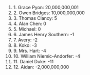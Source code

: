 <DOCTYPE HTML>

  <title>Global Owen Points Rankings</title>

<ol>
  <li>1. Grace Pyon: 20,000,000,001 </li>
  <li>2. Owen Bridges: 10,000,000,000</li>
  <li>3. Thomas Clancy: 5</li>
  <li>4. Alan Chen: 0</li>
  <li>5. Michael: 0</li>
  <li>6. James Henry Southern: -1</li>
  <li>7. Avery: -2</li>
  <li>8. Koko: -3</li>
  <li>9. Mrs. Hart: -4</li>
  <li>10. William Niemic-Andorfer: -4</li>
  <li>11. Daniel Duke: -11</li>
  <li>12. Aidan: -2,000,000,000</li>
</ol>
